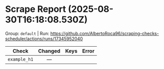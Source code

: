 # Scrape Report (2025-08-30T16:18:08.530Z)

Group: `default`  |  Run: https://github.com/AlbertoRoca96/scraping-checks-scheduler/actions/runs/17345952040

| Check | Changed | Keys | Error |
|---|:---:|:--|:--|
| `example_h1` | — |  |  |
